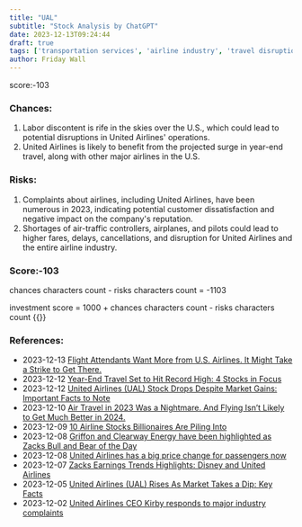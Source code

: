 ```yaml
---
title: "UAL"
subtitle: "Stock Analysis by ChatGPT"
date: 2023-12-13T09:24:44
draft: true
tags: ['transportation services', 'airline industry', 'travel disruptions', 'customer dissatisfaction', 'economic impact']
author: Friday Wall
---
```


score:-103
### Chances:
1. Labor discontent is rife in the skies over the U.S., which could lead to potential disruptions in United Airlines' operations.
2. United Airlines is likely to benefit from the projected surge in year-end travel, along with other major airlines in the U.S.
### Risks:
1. Complaints about airlines, including United Airlines, have been numerous in 2023, indicating potential customer dissatisfaction and negative impact on the company's reputation.
2. Shortages of air-traffic controllers, airplanes, and pilots could lead to higher fares, delays, cancellations, and disruption for United Airlines and the entire airline industry.
### Score:-103
chances characters count - risks characters count = -1103

investment score = 1000 + chances characters count - risks characters count
{{<tradingview symbol="Nasdaq:UAL">}}
### References:
- 2023-12-13 [Flight Attendants Want More from U.S. Airlines. It Might Take a Strike to Get There.](https://finance.yahoo.com/news/flight-attendants-want-more-u-204812434.html)
- 2023-12-12 [Year-End Travel Set to Hit Record High: 4 Stocks in Focus](https://finance.yahoo.com/news/end-travel-set-hit-record-150300960.html)
- 2023-12-12 [United Airlines (UAL) Stock Drops Despite Market Gains: Important Facts to Note](https://finance.yahoo.com/news/united-airlines-ual-stock-drops-224520175.html)
- 2023-12-10 [Air Travel in 2023 Was a Nightmare. And Flying Isn’t Likely to Get Much Better in 2024.](https://finance.yahoo.com/m/b580fef9-ee58-3f2a-8f1b-c57598feb901/air-travel-in-2023-was-a.html)
- 2023-12-09 [10 Airline Stocks Billionaires Are Piling Into](https://finance.yahoo.com/news/10-airline-stocks-billionaires-piling-134643916.html)
- 2023-12-08 [Griffon and Clearway Energy have been highlighted as Zacks Bull and Bear of the Day](https://finance.yahoo.com/news/griffon-clearway-energy-highlighted-zacks-132500427.html)
- 2023-12-08 [United Airlines has a big price change for passengers now](https://finance.yahoo.com/m/d1ab0ab6-11a6-304b-b3c7-f86f0813158d/united-airlines-has-a-big.html)
- 2023-12-07 [Zacks Earnings Trends Highlights: Disney and United Airlines](https://finance.yahoo.com/news/zacks-earnings-trends-highlights-disney-111500212.html)
- 2023-12-05 [United Airlines (UAL) Rises As Market Takes a Dip: Key Facts](https://finance.yahoo.com/news/united-airlines-ual-rises-market-224514087.html)
- 2023-12-02 [United Airlines CEO Kirby responds to major industry complaints](https://finance.yahoo.com/m/35ce58e0-c8d5-3086-82f5-d89033562156/united-airlines-ceo-kirby.html)


                